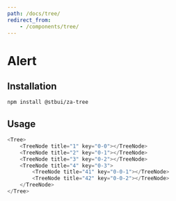 ```yaml
---
path: /docs/tree/
redirect_from:
    - /components/tree/
---
```


# Alert

<carbon-ad></carbon-ad>

## Installation

```sh
npm install @stbui/za-tree
```

## Usage

```js
<Tree>
    <TreeNode title="1" key="0-0"></TreeNode>
    <TreeNode title="2" key="0-1"></TreeNode>
    <TreeNode title="3" key="0-2"></TreeNode>
    <TreeNode title="4" key="0-3">
        <TreeNode title="41" key="0-0-1"></TreeNode>
        <TreeNode title="42" key="0-0-2"></TreeNode>
    </TreeNode>
</Tree>
```
